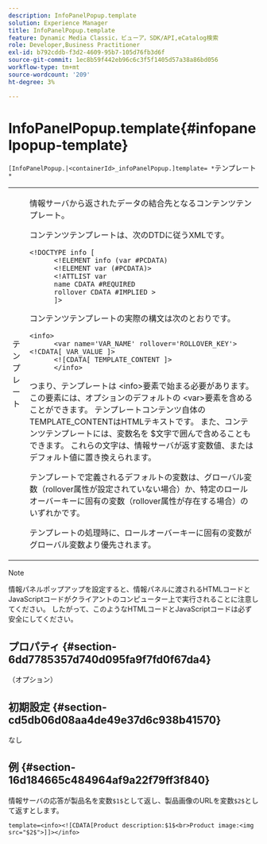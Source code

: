 ```yaml
---
description: InfoPanelPopup.template
solution: Experience Manager
title: InfoPanelPopup.template
feature: Dynamic Media Classic，ビューア，SDK/API,eCatalog検索
role: Developer,Business Practitioner
exl-id: b792cddb-f3d2-4609-95b7-105d76fb3d6f
source-git-commit: 1ec8b59f442eb96c6c3f5f1405d57a38a86bd056
workflow-type: tm+mt
source-wordcount: '209'
ht-degree: 3%

---
```


# InfoPanelPopup.template{#infopanelpopup-template}

`[InfoPanelPopup.|<containerId>_infoPanelPopup.]template= *`テンプレート`*`

<table id="table_A6B1B446A7AE4A4A8B552C07EC88E518"> 
 <tbody> 
  <tr> 
   <td> <p> <span class="codeph"><span class="varname"> テンプレート</span></span> </p> </td> 
   <td> <p>情報サーバから返されたデータの結合先となるコンテンツテンプレート。 </p> <p>コンテンツテンプレートは、次のDTDに従うXMLです。 </p> <p> <code>&lt;!DOCTYPE&nbsp;info&nbsp;[
      &lt;!ELEMENT&nbsp;info&nbsp;(var&nbsp;#PCDATA)
      &lt;!ELEMENT&nbsp;var&nbsp;(#PCDATA)&gt;
      &lt;!ATTLIST&nbsp;var&nbsp;
      name&nbsp;CDATA&nbsp;#REQUIRED
      rollover&nbsp;CDATA&nbsp;#IMPLIED&nbsp;&gt;
      ]&gt;</code> </p> <p>コンテンツテンプレートの実際の構文は次のとおりです。 </p> <p> <code>&lt;info&gt;
      &lt;var&nbsp;name='VAR_NAME'&nbsp;rollover='ROLLOVER_KEY'&gt;&lt;!CDATA[&nbsp;VAR_VALUE&nbsp;]&gt;
      &lt;![CDATA[&nbsp;TEMPLATE_CONTENT&nbsp;]&gt;
      &lt;/info&gt;</code> </p> <p>つまり、テンプレートは<span class="codeph"> &lt;info&gt;</span>要素で始まる必要があります。この要素には、オプションのデフォルトの<span class="codeph"> &lt;var&gt;</span>要素を含めることができます。 テンプレートコンテンツ自体の<span class="codeph"> TEMPLATE_CONTENT</span>はHTMLテキストです。 また、コンテンツテンプレートには、変数名を<span class="codeph"> $</span>文字で囲んで含めることもできます。 これらの文字は、情報サーバが返す変数値、またはデフォルト値に置き換えられます。 </p> <p>テンプレートで定義されるデフォルトの変数は、グローバル変数（rollover属性が設定されていない場合）か、特定のロールオーバーキーに固有の変数（rollover属性が存在する場合）のいずれかです。 </p> <p>テンプレートの処理時に、ロールオーバーキーに固有の変数がグローバル変数より優先されます。 </p> </td> 
  </tr> 
 </tbody> 
</table>

>[!NOTE]
>
>情報パネルポップアップを設定すると、情報パネルに渡されるHTMLコードとJavaScriptコードがクライアントのコンピューター上で実行されることに注意してください。 したがって、このようなHTMLコードとJavaScriptコードは必ず安全にしてください。

## プロパティ {#section-6dd7785357d740d095fa9f7fd0f67da4}

（オプション）

## 初期設定 {#section-cd5db06d08aa4de49e37d6c938b41570}

なし

## 例 {#section-16d184665c484964af9a22f79ff3f840}

情報サーバの応答が製品名を変数`$1$`として返し、製品画像のURLを変数`$2$`として返すとします。

`template=<info><![CDATA[Product description:$1$<br>Product image:<img src="$2$">]]></info>`
